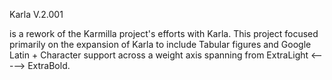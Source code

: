 Karla V.2.001

is a rework of the Karmilla project's efforts with Karla. This project focused primarily on the expansion of Karla to include Tabular figures and Google Latin + Character support across a weight axis spanning from ExtraLight <-----> ExtraBold. 



 